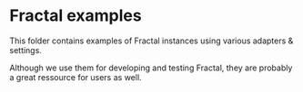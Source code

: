 # Fractal examples

This folder contains examples of Fractal instances using various adapters & settings.

Although we use them for developing and testing Fractal, they are probably a great ressource for users as well.
